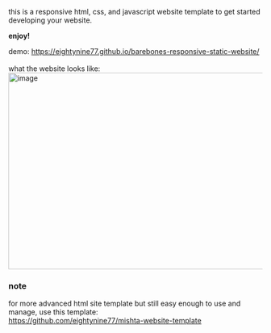 this is a responsive html, css, and javascript website template to get started developing your website. 

**enjoy!**

demo: https://eightynine77.github.io/barebones-responsive-static-website/<br><br>
what the website looks like:
<img width="879" height="390" alt="image" src="https://github.com/user-attachments/assets/c0fdd153-896b-4c72-a91a-5aae9e65c10b" />

### note
for more advanced html site template but still easy enough to use and manage, use this template:<br>
https://github.com/eightynine77/mishta-website-template<br>
